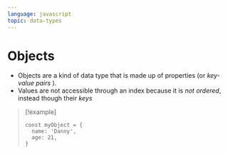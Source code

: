 ```yaml
---
language: javascript
topic: data-types
---
```


# Objects


- Objects are a kind of data type that is made up of properties (or *key-value pairs* ).
- Values are not accessible through an index because it is *not ordered*, instead though their *keys*

>[!example]
>```
>const myObject = {
>	name: 'Danny',
>	age: 21,
>}






